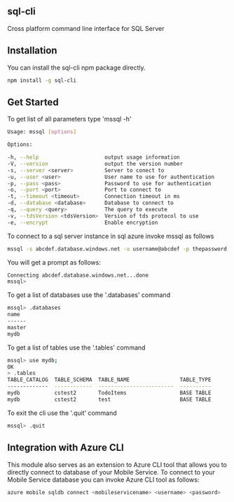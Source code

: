 ## sql-cli

Cross platform command line interface for SQL Server

## Installation

You can install the sql-cli npm package directly.

```bash
npm install -g sql-cli
```

## Get Started

To get list of all parameters type 'mssql -h'

```bash
Usage: mssql [options]

Options:

-h, --help                     output usage information
-V, --version                  output the version number
-s, --server <server>          Server to conect to
-u, --user <user>              User name to use for authentication
-p, --pass <pass>              Password to use for authentication
-o, --port <port>              Port to connect to
-t, --timeout <timeout>        Connection timeout in ms
-d, --database <database>      Database to connect to
-q, --query <query>            The query to execute
-v, --tdsVersion <tdsVersion>  Version of tds protocol to use
-e, --encrypt                  Enable encryption
```    
To connect to a sql server instance in sql azure invoke mssql as follows

```bash
mssql -s abcdef.database.windows.net -u username@abcdef -p thepassword -d mydatabase -e
```
  
You will get a prompt as follows:

```bash
Connecting abcdef.database.windows.net...done
mssql>
```

To get a list of databases use the '.databases' command

```bash
mssql> .databases
name
------
master
mydb
```
  
To get a list of tables use the '.tables' command

```bash
mssql> use mydb;
OK
> .tables
TABLE_CATALOG  TABLE_SCHEMA  TABLE_NAME                TABLE_TYPE
-------------  ------------  ------------------------  ----------
mydb           cstest2       TodoItems                 BASE TABLE
mydb           cstest2       test                      BASE TABLE
```
To exit the cli use the '.quit' command

```bash
mssql> .quit
```
## Integration with Azure CLI 

This module also serves as an extension to Azure CLI tool that allows you to directly connect to database of your Mobile Service. To connect to your Mobile Service database you can invoke Azure CLI tool as follows:

```bash
azure mobile sqldb connect <mobileservicename> <username> <password>
```
